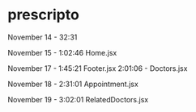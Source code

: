 # prescripto

November 14 - 32:31

November 15 - 1:02:46 Home.jsx

November 17 - 1:45:21 Footer.jsx  2:01:06 - Doctors.jsx

November 18 - 2:31:01 Appointment.jsx

November 19 - 3:02:01 RelatedDoctors.jsx